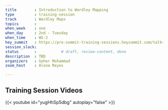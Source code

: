 ```yaml
---
title        : Introduction to Wardley Mapping
type         : training-session
track        : Wardley Maps
topics       : 
when_week    : one
when_day     : 2nd - Tuesday
when_time    : WS-2
hey_summit   : https://pre-summit-training-sessions.heysummit.com/talks/introduction-to-wardley-mapping-2/
session_slack:
status       :           # draft, review-content, done
description  : TBD
organizers   : Goher Mohammad
zoom_host    : Alona Reyes

---
```


## Training Session Videos

{{< youtube id="yugHhSp5dbg" autoplay="false" >}} 



